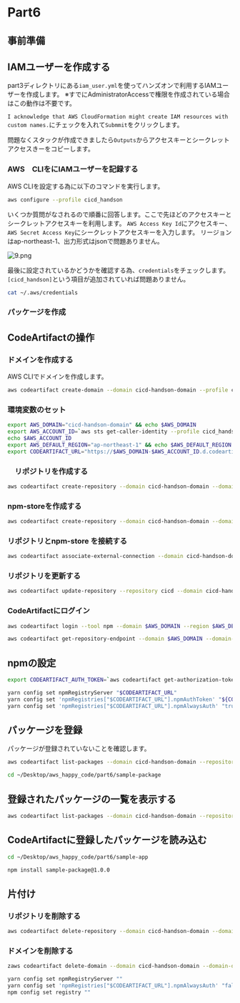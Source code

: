 # Part6

## 事前準備

## IAMユーザーを作成する

part3ディレクトリにある`iam_user.yml`を使ってハンズオンで利用するIAMユーザーを作成します。
※すでにAdministratorAccessで権限を作成されている場合はこの動作は不要です。

`I acknowledge that AWS CloudFormation might create IAM resources with custom names.`にチェックを入れて`Submmit`をクリックします。

問題なくスタックが作成できましたら`Outputs`からアクセスキーとシークレットアクセスきーをコピーします。

### AWS　CLIをにIAMユーザーを記録する

AWS CLIを設定する為に以下のコマンドを実行します。

```sh
aws configure --profile cicd_handson
```

いくつか質問がなされるので順番に回答します。ここで先ほどのアクセスキーとシークレットアクセスキーを利用します。
`AWS Access Key Id`にアクセスキー、`AWS Secret Access Key`にシークレットアクセスキーを入力します。
リージョンはap-northeast-1、出力形式はjsonで問題ありません。

![9.png](./img/9.png)

最後に設定されているかどうかを確認する為、`credentials`をチェックします。`[cicd_handson]`という項目が追加されていれば問題ありません。

```sh
cat ~/.aws/credentials 
```

### パッケージを作成

## CodeArtifactの操作

### ドメインを作成する

AWS CLIでドメインを作成します。

```sh
aws codeartifact create-domain --domain cicd-handson-domain --profile cicd_handson
```

### 環境変数のセット

```sh
export AWS_DOMAIN="cicd-handson-domain" && echo $AWS_DOMAIN
export AWS_ACCOUNT_ID=`aws sts get-caller-identity --profile cicd_handson --query 'Account' --output text` &&  
echo $AWS_ACCOUNT_ID
export AWS_DEFAULT_REGION="ap-northeast-1" && echo $AWS_DEFAULT_REGION
export CODEARTIFACT_URL="https://$AWS_DOMAIN-$AWS_ACCOUNT_ID.d.codeartifact.$AWS_DEFAULT_REGION.amazonaws.com/npm/handson/" && echo $CODEARTIFACT_URL

```

### 　リポジトリを作成する

```sh
aws codeartifact create-repository --domain cicd-handson-domain --domain-owner $AWS_ACCOUNT_ID --repository cicd --profile cicd_handson
```

### npm-storeを作成する

```sh
aws codeartifact create-repository --domain cicd-handson-domain --domain-owner $AWS_ACCOUNT_ID --repository npm-store --profile cicd_handson
```

### リポジトリとnpm-store を接続する

```sh
aws codeartifact associate-external-connection --domain cicd-handson-domain --domain-owner $AWS_ACCOUNT_ID --repository npm-store --external-connection "public:npmjs" --profile cicd_handson
```

### リポジトリを更新する

```sh
aws codeartifact update-repository --repository cicd --domain cicd-handson-domain --domain-owner $AWS_ACCOUNT_ID --upstreams repositoryName=npm-store --profile cicd_handson
```

### CodeArtifactにログイン

```sh
aws codeartifact login --tool npm --domain $AWS_DOMAIN --region $AWS_DEFAULT_REGION --domain-owner $AWS_ACCOUNT_ID --repository cicd --profile cicd_handson
```

```sh
aws codeartifact get-repository-endpoint --domain $AWS_DOMAIN --domain-owner $AWS_ACCOUNT_ID --repository cicd --format npm --profile cicd_handson
```

## npmの設定

```sh
export CODEARTIFACT_AUTH_TOKEN=`aws codeartifact get-authorization-token --domain $AWS_DOMAIN --region $AWS_DEFAULT_REGION --domain-owner $AWS_ACCOUNT_ID --query authorizationToken --output text --profile cicd_handson`

yarn config set npmRegistryServer "$CODEARTIFACT_URL"
yarn config set 'npmRegistries["$CODEARTIFACT_URL"].npmAuthToken' "${CODEARTIFACT_AUTH_TOKEN}"
yarn config set 'npmRegistries["$CODEARTIFACT_URL"].npmAlwaysAuth' "true"
```

## パッケージを登録

パッケージが登録されていないことを確認します。

```sh
aws codeartifact list-packages --domain cicd-handson-domain --repository cicd --query 'packages' --output text --profile cicd_handson
```

```sh
cd ~/Desktop/aws_happy_code/part6/sample-package
```

## 登録されたパッケージの一覧を表示する

```sh
aws codeartifact list-packages --domain cicd-handson-domain --repository cicd --profile cicd_handson
```

## CodeArtifactに登録したパッケージを読み込む

```sh
cd ~/Desktop/aws_happy_code/part6/sample-app
```

```sh
npm install sample-package@1.0.0
```

## 片付け

### リポジトリを削除する

```sh
aws codeartifact delete-repository --domain cicd-handson-domain --domain-owner $AWS_ACCOUNT_ID --output text --repository cicd --profile cicd_handson
```

### ドメインを削除する

```sh
zaws codeartifact delete-domain --domain cicd-handson-domain --domain-owner $AWS_ACCOUNT_ID
```

```sh
yarn config set npmRegistryServer ""
yarn config set 'npmRegistries["$CODEARTIFACT_URL"].npmAlwaysAuth' "false"
npm config set registry ""
```
